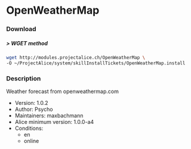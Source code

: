 # OpenWeatherMap

### Download

##### > WGET method
```bash
wget http://modules.projectalice.ch/OpenWeatherMap \
-O ~/ProjectAlice/system/skillInstallTickets/OpenWeatherMap.install
```

### Description
Weather forecast from openweathermap.com

- Version: 1.0.2
- Author: Psycho
- Maintainers: maxbachmann
- Alice minimum version: 1.0.0-a4
- Conditions:
  - en
  - online

